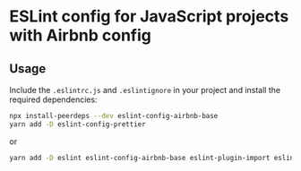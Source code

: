 # ESLint config for JavaScript projects with Airbnb config

## Usage

Include the `.eslintrc.js` and `.eslintignore` in your project and install the required dependencies:

```sh
npx install-peerdeps --dev eslint-config-airbnb-base
yarn add -D eslint-config-prettier
```

or

```sh
yarn add -D eslint eslint-config-airbnb-base eslint-plugin-import eslint-config-prettier
```
